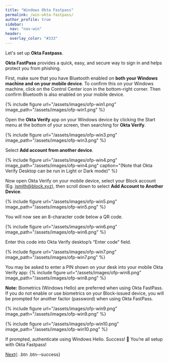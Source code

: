 ```yaml
---
title: "Windows Okta Fastpass"
permalink: /win-okta-fastpass/
author_profile: true
sidebar:
  nav: "nav-win"
header:
  overlay_color: "#333"
---
```


Let's set up __Okta Fastpass__. 

__Okta FastPass__ provides a quick, easy, and secure way to sign in and helps protect you from phishing.

First, make sure that you have Bluetooth enabled on __both your Windows machine and on your mobile device__. 
To confirm this on your Windows machine, click on the Control Center icon in the bottom-right corner.
Then confirm Bluetooth is also enabled on your mobile device. 

{% include figure url="/assets/images/ofp-win1.png" image_path="/assets/images/ofp-win1.png" %}

Open the __Okta Verify__ app on your Windows device by clicking the Start menu at the bottom of your screen, then searching for __Okta Verify__. 

{% include figure url="/assets/images/ofp-win3.png" image_path="/assets/images/ofp-win3.png" %}

Select __Add account from another device__.

{% include figure url="/assets/images/ofp-win4.png" image_path="/assets/images/ofp-win4.png" caption="(Note that Okta Verify Desktop can be run in Light or Dark mode)" %}

Now open Okta Verify on your mobile device, select your Block account (Eg. jsmith@block.xyz), then scroll down to select __Add Account to Another Device__.

{% include figure url="/assets/images/ofp-win5.png" image_path="/assets/images/ofp-win5.png" %}

You will now see an 8-character code below a QR code. 

{% include figure url="/assets/images/ofp-win6.png" image_path="/assets/images/ofp-win6.png" %}

Enter this code into Okta Verify desktop’s “Enter code” field.

{% include figure url="/assets/images/ofp-win7.png" image_path="/assets/images/ofp-win7.png" %}

You may be asked to enter a PIN shown on your desk into your mobile Okta Verify app:
{% include figure url="/assets/images/ofp-win8.png" image_path="/assets/images/ofp-win8.png" %}

__Note:__ Biometrics (Windows Hello) are preferred when using Okta FastPass. If you do not enable or use biometrics on your Block-issued device, you will be prompted for another factor (password) when using Okta FastPass.

{% include figure url="/assets/images/ofp-win9.png" image_path="/assets/images/ofp-win9.png" %}

{% include figure url="/assets/images/ofp-win10.png" image_path="/assets/images/ofp-win10.png" %}

If prompted, authenticate using Windows Hello.
Success! 🎉 You’re all setup with Okta Fastpass!

[Next](/win-chrome){: .btn .btn--success} 




